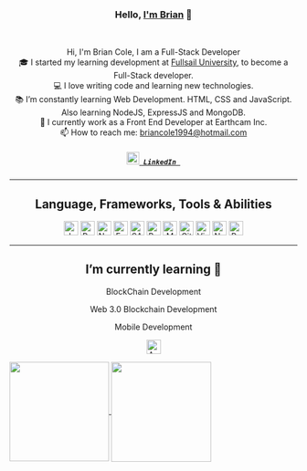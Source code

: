 <h3 align="center">Hello, <a href="https://portfolio-site-woad-iota.vercel.app/" title="Profile" target="_blank">I'm Brian</a> 👋</h3>
<br>
<p align="center">
  Hi, I'm Brian Cole, I am a Full-Stack Developer
  <br>
  🎓 I started my learning development at <a href="https://www.fullsail.edu/">Fullsail University</a>, to become a Full-Stack developer.
  <br>
  💻 I love writing code and learning new technologies.
  <br>
  📚 I’m constantly learning Web Development. HTML, CSS and JavaScript. Also learning NodeJS, ExpressJS and MongoDB. 
  <br>
  💬 I currently work as a Front End Developer at Earthcam Inc.
  <br>
  📫 How to reach me: <a href="mailto: briancole1994@hotmail.com">briancole1994@hotmail.com</a>
  
  <h5 align="center">
    <code><a href="https://www.linkedin.com/in/brian-cole-a94343170/"><img width="22" src="https://res.cloudinary.com/dkevcmz3i/image/upload/v1620506336/Personal/Github%20front%20readme/linkedin_wzkegb.svg"> LinkedIn </a></code>
  </h5>
</p>

<hr>

<h2 align="center">Language, Frameworks, Tools & Abilities</h2>

<p align="center">
 
  <img title="Javascript" height="25" src="https://res.cloudinary.com/dkevcmz3i/image/upload/v1620506336/Personal/Github%20front%20readme/javascript-original_ks2qvl.svg">
  
  <img title="React" height="25" src="https://res.cloudinary.com/dkevcmz3i/image/upload/v1620506338/Personal/Github%20front%20readme/react-original_vzqgdf.svg">
  
  <img title="NodeJS" height="25" src="https://res.cloudinary.com/dkevcmz3i/image/upload/v1620506337/Personal/Github%20front%20readme/node_wgb8i4.png">
  
  <img title="ExpressJS" height="25" src="https://res.cloudinary.com/dkevcmz3i/image/upload/b_rgb:ffffff/v1620506334/Personal/Github%20front%20readme/expressjs_dblcrv.png">
  
  
  <img title="SASS" height="25" src="https://upload.wikimedia.org/wikipedia/commons/9/96/Sass_Logo_Color.svg">
  
  
  <img title="Bootstrap" height="25" src="https://res.cloudinary.com/dkevcmz3i/image/upload/v1620506334/Personal/Github%20front%20readme/bootstrap_ndjvqf.svg">
  
  <img title="MongoDB" height="25" src="https://res.cloudinary.com/dkevcmz3i/image/upload/v1620506337/Personal/Github%20front%20readme/mongodb_qxbmpe.png">
  
  <img title="Git" height="25" src="https://res.cloudinary.com/dkevcmz3i/image/upload/v1620506334/Personal/Github%20front%20readme/git-original_rjrbdd.svg">
  
  <img title="Visual Studio Code" height="25" src="https://res.cloudinary.com/dkevcmz3i/image/upload/v1620506338/Personal/Github%20front%20readme/vscode_b9dlo8.svg">
  
<img title="NextJS" height="25" src="https://upload.wikimedia.org/wikipedia/commons/8/8e/Nextjs-logo.svg">
 <img title="Python" height="25" src="https://upload.wikimedia.org/wikipedia/commons/c/c3/Python-logo-notext.svg">
 
<hr>
<h2 align="center">I’m currently learning 🌱</h2>
<div align="center" display="flex" flexDirection="column">
  <p>BlockChain Development</p>
  <p>Web 3.0 Blockchain Development</p>
  <p>Mobile Development</p>
  
  <img title="Angular" height="25" src="https://upload.wikimedia.org/wikipedia/commons/c/cf/Angular_full_color_logo.svg">
</div>
<div style="display:flex;">
<p align=center>
  <a href="https://github.com/anuraghazra/github-readme-stats" title="Go to Source.">
    <img height=174 align="center" src="https://github-readme-stats.vercel.app/api?username=BcoleWebDev&show_icons=true&theme=react">
  </a>
  <a href="https://github.com/anuraghazra/github-readme-stats">
  <img height=175 align="center" src="https://github-readme-stats.vercel.app/api/top-langs/?username=BcoleWebDev&title_color=57BCDA&text_color=57BCDA&icon_color=57BCDA&bg_color=0c1014&langs_count=10&layout=compact" />
  </a>
  </p>
  </div>

